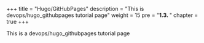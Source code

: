 +++
title = "Hugo/GitHubPages"
description = "This is devops/hugo_githubpages tutorial page"
weight = 15 
pre = "<b>1.3. </b>"
chapter = true
+++

This is a devops/hugo_githubpages tutorial page


